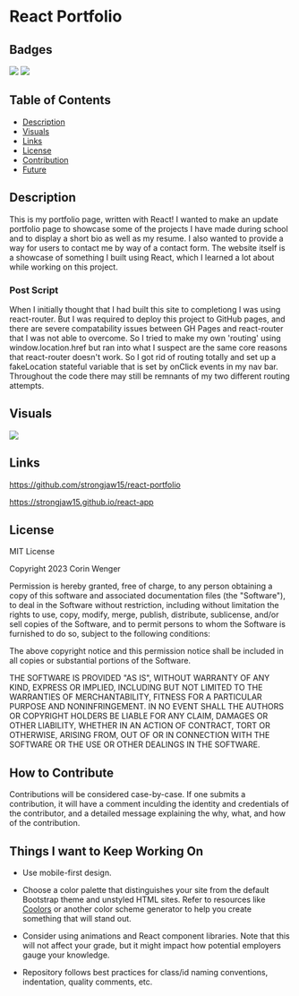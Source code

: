 # React Portfolio

## Badges

![](https://img.shields.io/badge/License-MIT-green) ![](https://img.shields.io/badge/React-JS-blue)

## Table of Contents

- [Description](#description)
- [Visuals](#visuals)
- [Links](#links)
- [License](#license)
- [Contribution](#how-to-contribute)
- [Future](#things-i-want-to-keep-working-on)

## Description

This is my portfolio page, written with React! I wanted to make an update portfolio page to showcase some of the projects I have made during school and to display a short bio as well as my resume. I also wanted to provide a way for users to contact me by way of a contact form. The website itself is a showcase of something I built using React, which I learned a lot about while working on this project.

### Post Script

When I initially thought that I had built this site to completiong I was using react-router. But I was required to deploy this project to GitHub pages, and there are severe compatability issues between GH Pages and react-router that I was not able to overcome. So I tried to make my own 'routing' using window.location.href but ran into what I suspect are the same core reasons that react-router doesn't work. So I got rid of routing totally and set up a fakeLocation stateful variable that is set by onClick events in my nav bar. Throughout the code there may still be remnants of my two different routing attempts.

## Visuals

![](./public/portfolio.gif)

## Links

https://github.com/strongjaw15/react-portfolio

https://strongjaw15.github.io/react-app

## License

MIT License

Copyright 2023 Corin Wenger

Permission is hereby granted, free of charge, to any person obtaining a copy of this software and associated documentation files (the "Software"), to deal in the Software without restriction, including without limitation the rights to use, copy, modify, merge, publish, distribute, sublicense, and/or sell copies of the Software, and to permit persons to whom the Software is furnished to do so, subject to the following conditions:

The above copyright notice and this permission notice shall be included in all copies or substantial portions of the Software.

THE SOFTWARE IS PROVIDED "AS IS", WITHOUT WARRANTY OF ANY KIND, EXPRESS OR IMPLIED, INCLUDING BUT NOT LIMITED TO THE WARRANTIES OF MERCHANTABILITY, FITNESS FOR A PARTICULAR PURPOSE AND NONINFRINGEMENT. IN NO EVENT SHALL THE AUTHORS OR COPYRIGHT HOLDERS BE LIABLE FOR ANY CLAIM, DAMAGES OR OTHER LIABILITY, WHETHER IN AN ACTION OF CONTRACT, TORT OR OTHERWISE, ARISING FROM, OUT OF OR IN CONNECTION WITH THE SOFTWARE OR THE USE OR OTHER DEALINGS IN THE SOFTWARE.

## How to Contribute

Contributions will be considered case-by-case. If one submits a contribution, it will have a comment inculding the identity and credentials of the contributor, and a detailed message explaining the why, what, and how of the contribution.

## Things I want to Keep Working On

* Use mobile-first design.

* Choose a color palette that distinguishes your site from the default Bootstrap theme and unstyled HTML sites. Refer to resources like [Coolors](https://coolors.co/) or another color scheme generator to help you create something that will stand out.

* Consider using animations and React component libraries. Note that this will not affect your grade, but it might impact how potential employers gauge your knowledge.

* Repository follows best practices for class/id naming conventions, indentation, quality comments, etc.